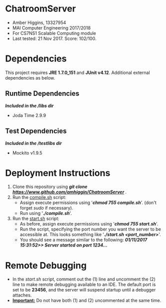 # ChatroomServer
* Amber Higgins, 13327954
* MAI Computer Engineering 2017/2018
* For CS7NS1 Scalable Computing module
* Last tested: 21 Nov 2017. Score: 102/100.

# Dependencies
This project requires <b>JRE 1.7.0_151</b> and <b>JUnit v4.12</b>. Additional external dependencies as below.

## Runtime Dependencies
<i><b> Included in the /libs dir</i></b>
* Joda Time 2.9.9

## Test Dependencies ##
<i><b> Included in the /testlibs dir</i></b>
* Mockito v1.9.5

# Deployment Instructions
1. Clone this repository using <i><b> git clone https://www.github.com/amhiggin/ChatroomServer </b></i>.
2. Run the <u>compile.sh</u> script:
    * Assign execute permissions using '<i><b>chmod 755 compile.sh</i></b>'. (don't forget <i>sudo</i> if necessary).
    * Run using '<b><i>./compile.sh</b></i>'. 
3. Run the <u>start.sh</u> script:
    * As before, assign execute permissions using '<b><i>chmod 755 start.sh</b></i>'.
    * Run the script, specifying the port number you want the server to be accessible at. This looks something like
     '<i><b>./start.sh <port_number></i></b>'.
    * You should see a message similar to the following:
  <b><i> 01/11/2017 15:31:52>> Server started on port 1234...</i></b>
   
# Remote Debugging
* In the <i>start.sh</i> script, comment out the (1) line and uncomment the (2) line to make remote debugging available to an IDE. The default port is set to be <b>23456</b>, and the server will suspend startup until a debugger attaches.
* <b><u>Important:</u></b> Do not have both (1) and (2) uncommented at the same time.

